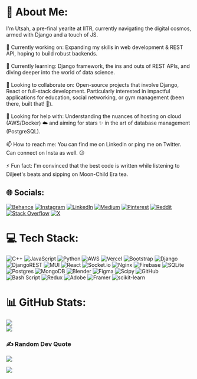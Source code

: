 # 💫 About Me:
I'm Utsah, a pre-final yearite at IITR, currently navigating the digital cosmos, armed with Django and a touch of JS.<br><br>🔭 Currently working on: Expanding my skills in web development & REST API, hoping to build robust backends.<br><br>🌱 Currently learning: Django framework, the ins and outs of REST APIs, and diving deeper into the world of data science.<br><br>👯 Looking to collaborate on: Open-source projects that involve Django, React or full-stack development. Particularly interested in impactful applications for education, social networking, or gym management (been there, built that! 💪).<br><br>🤔 Looking for help with: Understanding the nuances of hosting on cloud (AWS/Docker) ☁️ and aiming for stars ✨ in the art of database management (PostgreSQL).<br><br>📫 How to reach me: You can find me on LinkedIn or ping me on Twitter. Can connect on Insta as well. 😉<br><br>⚡ Fun fact: I'm convinced that the best code is written while listening to Diljeet's beats and sipping on Moon-Child Era tea.


## 🌐 Socials:
[![Behance](https://img.shields.io/badge/Behance-1769ff?logo=behance&logoColor=white)](https://behance.net/utsahsharma) [![Instagram](https://img.shields.io/badge/Instagram-%23E4405F.svg?logo=Instagram&logoColor=white)](https://instagram.com/utsah470) [![LinkedIn](https://img.shields.io/badge/LinkedIn-%230077B5.svg?logo=linkedin&logoColor=white)](https://linkedin.com/in/utsah470) [![Medium](https://img.shields.io/badge/Medium-12100E?logo=medium&logoColor=white)](https://medium.com/@@utsah470) [![Pinterest](https://img.shields.io/badge/Pinterest-%23E60023.svg?logo=Pinterest&logoColor=white)](https://pinterest.com/utsah470) [![Reddit](https://img.shields.io/badge/Reddit-%23FF4500.svg?logo=Reddit&logoColor=white)](https://reddit.com/user/Utsah470) [![Stack Overflow](https://img.shields.io/badge/-Stackoverflow-FE7A16?logo=stack-overflow&logoColor=white)](https://stackoverflow.com/users/flipThunderBolt) [![X](https://img.shields.io/badge/X-black.svg?logo=X&logoColor=white)](https://x.com/utsah470) 

# 💻 Tech Stack:
![C++](https://img.shields.io/badge/c++-%2300599C.svg?style=for-the-badge&logo=c%2B%2B&logoColor=white) ![JavaScript](https://img.shields.io/badge/javascript-%23323330.svg?style=for-the-badge&logo=javascript&logoColor=%23F7DF1E) ![Python](https://img.shields.io/badge/python-3670A0?style=for-the-badge&logo=python&logoColor=ffdd54) ![AWS](https://img.shields.io/badge/AWS-%23FF9900.svg?style=for-the-badge&logo=amazon-aws&logoColor=white) ![Vercel](https://img.shields.io/badge/vercel-%23000000.svg?style=for-the-badge&logo=vercel&logoColor=white) ![Bootstrap](https://img.shields.io/badge/bootstrap-%238511FA.svg?style=for-the-badge&logo=bootstrap&logoColor=white) ![Django](https://img.shields.io/badge/django-%23092E20.svg?style=for-the-badge&logo=django&logoColor=white) ![DjangoREST](https://img.shields.io/badge/DJANGO-REST-ff1709?style=for-the-badge&logo=django&logoColor=white&color=ff1709&labelColor=gray) ![MUI](https://img.shields.io/badge/MUI-%230081CB.svg?style=for-the-badge&logo=mui&logoColor=white) ![React](https://img.shields.io/badge/react-%2320232a.svg?style=for-the-badge&logo=react&logoColor=%2361DAFB) ![Socket.io](https://img.shields.io/badge/Socket.io-black?style=for-the-badge&logo=socket.io&badgeColor=010101) ![Nginx](https://img.shields.io/badge/nginx-%23009639.svg?style=for-the-badge&logo=nginx&logoColor=white) ![Firebase](https://img.shields.io/badge/firebase-a08021?style=for-the-badge&logo=firebase&logoColor=ffcd34) ![SQLite](https://img.shields.io/badge/sqlite-%2307405e.svg?style=for-the-badge&logo=sqlite&logoColor=white) ![Postgres](https://img.shields.io/badge/postgres-%23316192.svg?style=for-the-badge&logo=postgresql&logoColor=white) ![MongoDB](https://img.shields.io/badge/MongoDB-%234ea94b.svg?style=for-the-badge&logo=mongodb&logoColor=white) ![Blender](https://img.shields.io/badge/blender-%23F5792A.svg?style=for-the-badge&logo=blender&logoColor=white) ![Figma](https://img.shields.io/badge/figma-%23F24E1E.svg?style=for-the-badge&logo=figma&logoColor=white) ![Scipy](https://img.shields.io/badge/SciPy-%230C55A5.svg?style=for-the-badge&logo=scipy&logoColor=%white) ![GitHub](https://img.shields.io/badge/github-%23121011.svg?style=for-the-badge&logo=github&logoColor=white) ![Bash Script](https://img.shields.io/badge/bash_script-%23121011.svg?style=for-the-badge&logo=gnu-bash&logoColor=white) ![Redux](https://img.shields.io/badge/redux-%23593d88.svg?style=for-the-badge&logo=redux&logoColor=white) ![Adobe](https://img.shields.io/badge/adobe-%23FF0000.svg?style=for-the-badge&logo=adobe&logoColor=white) ![Framer](https://img.shields.io/badge/Framer-black?style=for-the-badge&logo=framer&logoColor=blue) ![scikit-learn](https://img.shields.io/badge/scikit--learn-%23F7931E.svg?style=for-the-badge&logo=scikit-learn&logoColor=white)

# 📊 GitHub Stats:
![](https://github-readme-stats.vercel.app/api?username=9bit-Jedi&theme=dark&hide_border=false&include_all_commits=true&count_private=false)<br/>
![](https://github-readme-streak-stats.herokuapp.com/?user=9bit-Jedi&theme=dark&hide_border=false)<br/>

### ✍️ Random Dev Quote
![](https://quotes-github-readme.vercel.app/api?type=horizontal&theme=dark)

[![](https://visitcount.itsvg.in/api?id=9bit-Jedi&icon=0&color=12)](https://visitcount.itsvg.in)
